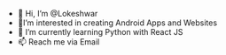 - 👋 Hi, I’m @Lokeshwar
- 👀I’m interested in creating Android Apps and Websites
- 🌱 I’m currently learning Python with React JS
- 📫 Reach me via Email
<!---
CodewithLokesh/CodewithLokesh is a ✨ special ✨ repository because its `README.md` (this file) appears on your GitHub profile.
You can click the Preview link to take a look at your changes.
--->
